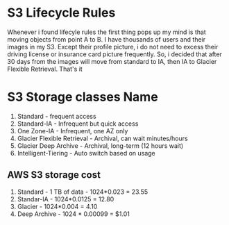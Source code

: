# S3 Lifecycle Rules
Whenever i found lifecyle rules the first thing pops up my mind is that moving objects from point A to B. I have thousands of users and their images in my S3. Except their profile picture, i do not need to excess their 
driving license or insurance card picture frequently. So, i decided that after 30 days from the images will move from standard to IA, then IA to Glacier Flexible Retrieval. That's it 
# S3 Storage classes Name
1. Standard - frequent access
2. Standard-IA - Infrequent but quick access
3. One Zone-IA - Infrequent, one AZ only
4. Glacier Flexible Retrieval - Archival, can wait minutes/hours
5. Glacier Deep Archive - 	Archival, long-term (12 hours wait)
6. Intelligent-Tiering - Auto switch based on usage

## AWS S3 storage cost
1. Standard - 1 TB of data - 1024*0.023 = 23.55
2. Standar-IA - 1024*0.0125 = 12.80
3. Glacier - 1024*0.004 = 4.10
4. Deep Archive - 1024 *  0.00099 = $1.01

